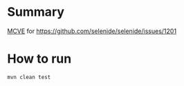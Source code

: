 # Summary
[MCVE](https://meta.stackoverflow.com/questions/366988/what-does-mcve-mean) for https://github.com/selenide/selenide/issues/1201

# How to run
`mvn clean test`
